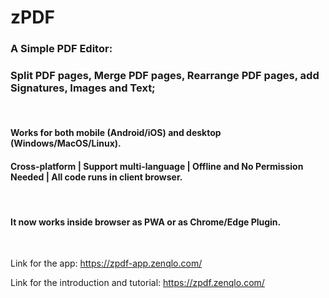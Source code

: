 # zPDF

### A Simple PDF Editor: 
### Split PDF pages, Merge PDF pages, Rearrange PDF pages, add Signatures, Images and Text; 

<br />

#### Works for both mobile (Android/iOS) and desktop (Windows/MacOS/Linux). 

#### Cross-platform  |  Support multi-language  |  Offline and No Permission Needed  |  All code runs in client browser.


<br />

#### It now works inside browser as PWA or as Chrome/Edge Plugin.

<br />

Link for the app:
https://zpdf-app.zenqlo.com/

Link for the introduction and tutorial:
https://zpdf.zenqlo.com/
